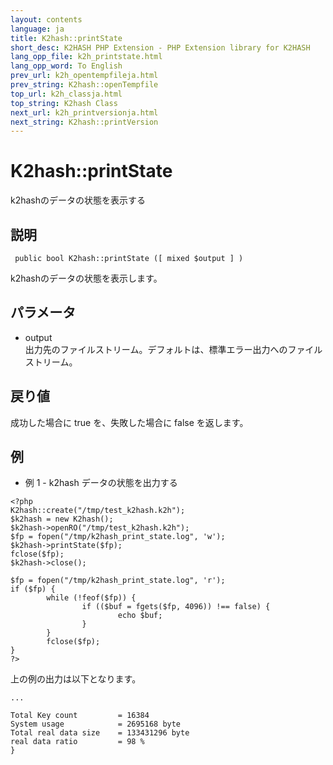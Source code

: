 ```yaml
---
layout: contents
language: ja
title: K2hash::printState
short_desc: K2HASH PHP Extension - PHP Extension library for K2HASH
lang_opp_file: k2h_printstate.html
lang_opp_word: To English
prev_url: k2h_opentempfileja.html
prev_string: K2hash::openTempfile
top_url: k2h_classja.html
top_string: K2hash Class
next_url: k2h_printversionja.html
next_string: K2hash::printVersion
---
```


# K2hash::printState
k2hashのデータの状態を表示する

## 説明
```
 public bool K2hash::printState ([ mixed $output ] )
```
k2hashのデータの状態を表示します。 

## パラメータ
- output  
出力先のファイルストリーム。デフォルトは、標準エラー出力へのファイルストリーム。

## 戻り値
成功した場合に true を、失敗した場合に false を返します。

## 例
- 例 1 - k2hash データの状態を出力する
```
<?php
K2hash::create("/tmp/test_k2hash.k2h");
$k2hash = new K2hash();
$k2hash->openRO("/tmp/test_k2hash.k2h");
$fp = fopen("/tmp/k2hash_print_state.log", 'w');
$k2hash->printState($fp);
fclose($fp);
$k2hash->close();

$fp = fopen("/tmp/k2hash_print_state.log", 'r');
if ($fp) {
        while (!feof($fp)) {
                if (($buf = fgets($fp, 4096)) !== false) {
                        echo $buf;
                }
        }
        fclose($fp);
}
?>
```
上の例の出力は以下となります。
```
...

Total Key count         = 16384
System usage            = 2695168 byte
Total real data size    = 133431296 byte
real data ratio         = 98 %
}
```
